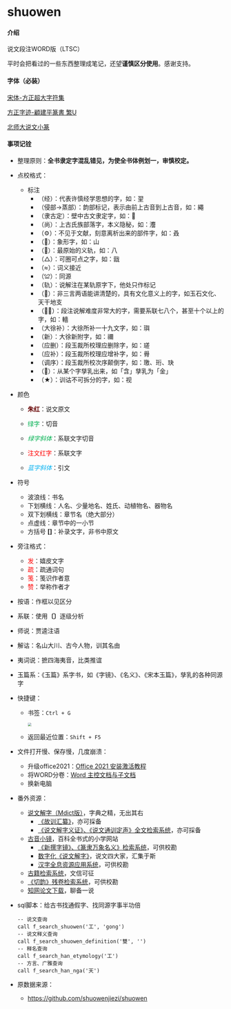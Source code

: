 # shuowen

#### 介绍
说文段注WORD版（LTSC）

平时会把看过的一些东西整理成笔记，还望**谨慎区分使用**。感谢支持。

#### 字体（必装）

[宋体-方正超大字符集](./Fonts/宋体-方正超大字符集.TTF)

[方正字迹-顧建平篆書 繁U](./Fonts/方正字迹-顧建平篆書%20繁U.TTF)

[北师大说文小篆](./Fonts/北师大说文小篆.ttf)

#### 事项记铨

* 整理原则：**全书隶定字混乱错见，为使全书体例划一，审慎校定。**
* 点校格式：

  * 标注
    * （经）：代表许慎经学思想的字，如：䍿
    * （侵部->蒸部）：韵部标记，表示由前上古音到上古音，如：繩
    * （隶古定）：壁中古文隶定字，如：𤾊
    * （尚）：上古氏族部落字，本义隐秘，如：灋
    * （⚙️）：不见于文献，刻意离析出来的部件字，如：叒
    * （🐘）：象形字，如：山
    * （🔴）：最原始的义轨，如：八
    * （△）：可圈可点之字，如：戩
    * （≈）：词义接近
    * （≌）：同源
    * （轨）：说解注在某轨原字下，他处只作标记
    * （📖）：非三言两语能讲清楚的，具有文化意义上的字，如玉石文化、天干地支
    * （😵‍💫）：段注说解难度非常大的字，需要系联七八个，甚至十个以上的字，如：轖
    * （大徐补）：大徐所补一十九文字，如：璵
    * （新）：大徐新附字，如：禰
    * （应删）：段玉裁所校理应删除字，如：瑳
    * （应补）：段玉裁所校理应增补字，如：䑁
    * （调序）：段玉裁所校次序颠倒字，如：璬、珩、玦
    * （🤰）：从某个字孳乳出来，如「含」孳乳为「金」
    * （★）：训诂不可拆分的字，如：视


* 颜色
    * <span style="color:#660000;font-weight:bold">朱红</span>：说文原文

    * <span style="color:#00B050">绿字</span>：切音

    * <span style="color:#00B050;font-style:italic">绿字斜体</span>：系联文字切音

    * <span style="color:red">注文红字</span>：系联文字

    * <span style="color:#00B0F0;font-style:italic">蓝字斜体</span>：引文

* 符号
    * 波浪线：书名
    * 下划横线：人名、少量地名、姓氏、动植物名、器物名
    * 双下划横线：章节名（绝大部分）
    * 点虚线：章节中的一小节
    * 方括号 **[]**：补录文字，非书中原文

* 旁注格式：
  * <span style="color:red">发</span>：嬉皮文字
  * <span style="color:red">疏</span>：疏通词句
  * <span style="color:red">笺</span>：笺识作者意
  * <span style="color:red">赞</span>：举称作者才

* 按语：作框以见区分

* 系联：使用<strong>〔〕</strong>逐级分析

* 师说：贾逵注语

* 解诂：名山大川、古今人物，训其名由

* 夷词说：摭四海夷音，比类推谊

* 玉篇系：《玉篇》系字书，如《字镜》、《名义》、《宋本玉篇》，孳乳的各种同源字

* 快捷键：

  * 书签：`Ctrl + G`

    <img src="bookmark.png" style="zoom: 50%;" />

  * 返回最近位置：`Shift + F5`

* 文件打开慢、保存慢，几度崩溃：

  * 升级office2021：[Office 2021 安装激活教程](https://www.bilibili.com/read/cv11733923)
  * 将WORD分卷：[Word 主控文档与子文档](https://www.bilibili.com/video/BV1cT4y1g716?share_source=copy_web)
  * 换新电脑

* 番外资源：
  * [说文解字（Mdict版）](https://forum.freemdict.com/t/topic/9351)，字典之精，无出其右
    * [《故训汇纂》](https://forum.freemdict.com/t/topic/11957)，亦可採备
    * [《说文解字义证》、《说文通训定声》全文检索系统](http://www.homeinmists.com/shuowen/yizheng.html)，亦可採备
  * [古音小镜](http://www.kaom.net/)，百科全书式的小学网站
    * [《新撰字镜》、《篆隶万象名义》检索系统](https://github.com/shikeda/HDIC)，可供校勘
    * [数字化《说文解字》](http://szsw.bnu.edu.cn/)，说文四大家，汇集于斯
    * [汉字全息资源应用系统](https://qxk.bnu.edu.cn/)，可供校勘
  * [古籍检索系统](https://www.shidianguji.com/)，文信可征
  * [《切韵》残卷检索系统](https://suzukish.sakura.ne.jp/search/qieyun/index.php)，可供校勘
  * [知网论文下载](http://b.r88r.top/)，聊备一说

* sql脚本：给古书找通假字、找同源字事半功倍

    ```
    -- 说文查询
    call f_search_shuowen('工', 'gong')
    -- 说文释义查询
    call f_search_shuowen_definition('雙', '')
    -- 释名查询
    call f_search_han_etymology('工')
    -- 方言、广雅查询
    call f_search_han_nga('天')
    ```
    
    
    
    
    
* 原数据来源：
  * https://github.com/shuowenjiezi/shuowen


